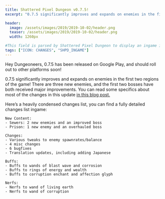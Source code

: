 ```yaml
---
title: Shattered Pixel Dungeon v0.7.5! 
excerpt: "0.7.5 significantly improves and expands on enemies in the first two regions of the game! There are three new enemies, and the first two bosses have both received major improvements."

header:
  image: /assets/images/2019/2019-10-02/header.png
  teaser: /assets/images/2019/2019-10-02/header.png
  width: 1260px

#This field is parsed by Shattered Pixel Dungeon to display an ingame icon in its news feed
tags: ["ICON: CHANGES", "SHPD_INGAME"]
---
```

Hey Dungeoneers, 0.7.5 has been released on Google Play, and should roll out to other platforms soon!

0.7.5 significantly improves and expands on enemies in the first two regions of the game! There are three new enemies, and the first two bosses have both received major improvements. You can read some specifics about most of the changes in this update [in this blog post.](/blog/coming-soon-to-shattered-new-foes.html)

Here’s a heavily condensed changes list, you can find a fully detailed changes list ingame:

```
New Content:
- Sewers: 2 new enemies and an improved boss
- Prison: 1 new enemy and an overhauled boss

Changes:
- Various tweaks to enemy spawnrates/balance
- 4 misc changes
- 6 bugfixes
- Translation updates, including adding Japanese

Buffs:
- Buffs to wands of blast wave and corrosion
- Buffs to rings of energy and wealth
- Buffs to corruption enchant and affection glyph

Nerfs:
- Nerfs to wand of living earth
- Nerfs to wand of corruption
```
